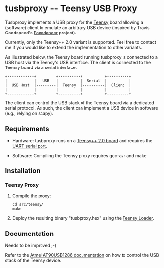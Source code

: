 tusbproxy -- Teensy USB Proxy
=============================

Tusbproxy implements a USB proxy for the [Teensy](http://www.pjrc.com/teensy/)
board allowing a (software) client to emulate an arbitrary USB device
(inspired by Travis Goodspeed's
[Facedancer](http://travisgoodspeed.blogspot.de/2012/07/emulating-usb-devices-with-python.html)
project).

Currently, only the Teensy++ 2.0 variant is supported. Feel free to contact me
if you would like to extend the implementation to other variants.

As illustrated below, the Teensy board running tusbproxy is connected to a USB
host via the Teensy's USB interface. The client is connected to the Teensy board
via a serial interface.

    +------------+         +----------+          +----------+
    |            |   USB   |          |  Serial  |          |
    |  USB Host  |---------|  Teensy  |----------|  Client  |
    |            |         |          |          |          |
    +------------+         +----------+          +----------+

The client can control the USB stack of the Teensy board via a dedicated
serial protocol. As such, the client can implement a USB device in software
(e.g., relying on scapy).


Requirements
------------

* Hardware:
  tusbproxy runs on a [Teensy++ 2.0 board](http://www.pjrc.com/teensy/) and
  requires the [UART serial port](http://www.pjrc.com/teensy/td_uart.html).

* Software:
  Compiling the Teensy proxy requires gcc-avr and make


Installation
------------

### Teensy Proxy

1. Compile the proxy:

       cd src/teensy/
       make


2. Deploy the resulting binary "tusbproxy.hex" using the
   [Teensy Loader](http://www.pjrc.com/teensy/loader.html).


Documentation
-------------

Needs to be improved ;-)

Refer to the [Atmel AT90USB1286
documentation](http://www.atmel.com/devices/at90usb1286.aspx) on how to control
the USB stack of the Teensy device.
